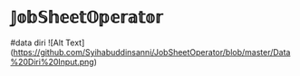 # 𝕁𝕠𝕓𝕊𝕙𝕖𝕖𝕥𝕆𝕡𝕖𝕣𝕒𝕥𝕠𝕣
#data diri 
![Alt Text] (https://github.com/Syihabuddinsanni/JobSheetOperator/blob/master/Data%20Diri%20Input.png)
